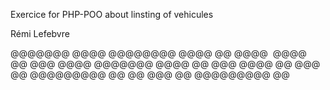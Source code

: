 
Exercice for PHP-POO about linsting of vehicules 



Rémi Lefebvre

@@@@@@@  	@@@@
@@@@@@@@  	@@@@
@@   @@@@ 	@@@@
@@   @@@  	@@@@
@@@@@@@  	@@@@
@@  @@@  	@@@@
@@   @@@   @@	@@@@@@@@@ @@
@@    @@@  @@	@@@@@@@@@ @@
